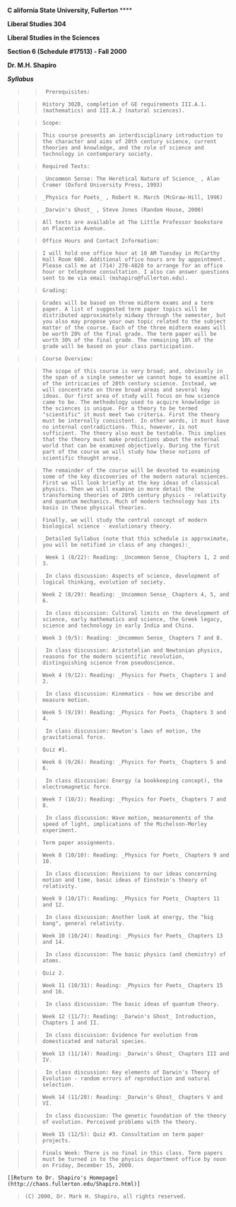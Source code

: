 **C alifornia State University, Fullerton** ****

**Liberal Studies 304**

**Liberal Studies in the Sciences**

**Section 6 (Schedule #17513) - Fall 2000**

**Dr. M.H. Shapiro**

**_Syllabus_**

> > ` Prerequisites:`

>>

>> `History 302B, completion of GE requirements III.A.1. (mathematics) and
III.A.2 (natural sciences).`

>>

>> `Scope:`

>>

>> `This course presents an interdisciplinary introduction to the character
and aims of 20th century science, current theories and knowledge, and the role
of science and technology in contemporary society.`  
>  
>>

>> `Required Texts:`

>>

>> `_Uncommon Sense: The Heretical Nature of Science_ , Alan Cromer (Oxford
University Press, 1993)`

>>

>> `_Physics for Poets_ , Robert H. March (McGraw-Hill, 1996)`

>>

>> `_Darwin's Ghost_ , Steve Jones (Random House, 2000)`

>>

>> `All texts are available at The Little Professor bookstore on Placentia
Avenue.`  
>  
>>

>> `Office Hours and Contact Information:`

>>

>> `I will hold one office hour at 10 AM Tuesday in McCarthy Hall Room 600.
Additional office hours are by appointment. Please call me at (714) 278-4828
to arrange for an office hour or telephone consultation. I also can answer
questions sent to me via email (mshapiro@fullerton.edu).`  
>  
>>

>> `Grading:`

>>

>> `Grades will be based on three midterm exams and a term paper. A list of
suggested term paper topics will be distributed approximately midway through
the semester, but you also may propose your own topic related to the subject
matter of the course. Each of the three midterm exams will be worth 20% of the
final grade. The term paper will be worth 30% of the final grade. The
remaining 10% of the grade will be based on your class participation.`  
>  
>>

>> `Course Overview:`

>>

>> `The scope of this course is very broad; and, obviously in the span of a
single semester we cannot hope to examine all of the intricacies of 20th
century science. Instead, we will concentrate on three broad areas and several
key ideas. Our first area of study will focus on how science came to be. The
methodology used to acquire knowledge in the sciences is unique. For a theory
to be termed "scientific" it must meet two criteria. First the theory must be
internally consistent. In other words, it must have no internal
contradictions. This, however, is not sufficient. The theory also must be
testable. This implies that the theory must make predictions about the
external world that can be examined objectively. During the first part of the
course we will study how these notions of scientific thought arose.`

>>

>> `The remainder of the course will be devoted to examining some of the key
discoveries of the modern natural sciences. First we will look briefly at the
key ideas of classical physics. Then we will examine in more detail the
transforming theories of 20th century physics - relativity and quantum
mechanics. Much of modern technology has its basis in these physical
theories.`

>>

>> `Finally, we will study the central concept of modern biological science -
evolutionary theory.`  
>  
>>

>> `_Detailed Syllabus (note that this schedule is approximate, you will be
notified in class of any changes):_`

>>

>> ` Week 1 (8/22): Reading: _Uncommon Sense_ Chapters 1, 2 and 3.`

>>

>> ` In class discussion: Aspects of science, development of logical thinking,
evolution of society.`

>>

>> `Week 2 (8/29): Reading: _Uncommon Sense_ Chapters 4, 5, and 6.`

>>

>> ` In class discussion: Cultural limits on the development of science, early
mathematics and science, the Greek legacy, science and technology in early
India and China.`

>>

>> `Week 3 (9/5): Reading: _Uncommon Sense_ Chapters 7 and 8.`

>>

>> ` In class discussion: Aristotelian and Newtonian physics, reasons for the
modern scientific revolution, distinguishing science from pseudoscience.`

>>

>> `Week 4 (9/12): Reading: _Physics for Poets_ Chapters 1 and 2.`

>>

>> ` In class discussion: Kinematics - how we describe and measure motion.`

>>

>> `Week 5 (9/19): Reading: _Physics for Poets_ Chapters 3 and 4.`

>>

>> ` In class discussion: Newton's laws of motion, the gravitational force.`

>>

>> `Quiz #1.`

>>

>> `Week 6 (9/26): Reading: _Physics for Poets_ Chapters 5 and 6.`

>>

>> ` In class discussion: Energy (a bookkeeping concept), the electromagnetic
force.`

>>

>> `Week 7 (10/3): Reading: _Physics for Poets_ Chapters 7 and 8.`

>>

>> ` In class discussion: Wave motion, measurements of the speed of light,
implications of the Michelson-Morley experiment.`

>>

>> `Term paper assignments.`

>>

>> `Week 8 (10/10): Reading: _Physics for Poets_ Chapters 9 and 10.`

>>

>> ` In class discussion: Revisions to our ideas concerning motion and time,
basic ideas of Einstein's theory of relativity.`

>>

>> `Week 9 (10/17): Reading: _Physics for Poets_ Chapters 11 and 12.`

>>

>> ` In class discussion: Another look at energy, the "big bang", general
relativity.`

>>

>> `Week 10 (10/24): Reading: _Physics for Poets_ Chapters 13 and 14.`

>>

>> ` In class discussion: The basic physics (and chemistry) of atoms.`

>>

>> `Quiz 2.`

>>

>> `Week 11 (10/31): Reading: _Physics for Poets_ Chapters 15 and 16.`

>>

>> ` In class discussion: The basic ideas of quantum theory.`

>>

>> `Week 12 (11/7): Reading: _Darwin's Ghost_ Introduction, Chapters I and
II.`

>>

>> ` In class discussion: Evidence for evolution from domesticated and natural
species.`

>>

>> `Week 13 (11/14): Reading: _Darwin's Ghost_ Chapters III and IV.`

>>

>> ` In class discussion: Key elements of Darwin's Theory of Evolution -
random errors of reproduction and natural selection.`

>>

>> `Week 14 (11/28): Reading: _Darwin's Ghost_ Chapters V and VI.`

>>

>> ` In class discussion: The genetic foundation of the theory of evolution.
Perceived problems with the theory.`

>>

>> `Week 15 (12/5): Quiz #3. Consultation on term paper projects.`

>>

>> `Finals Week: There is no final in this class. Term papers must be turned
in to the physics department office by noon on Friday, December 15, 2000.`  
>  
>  

`[[Return to Dr. Shapiro's
Homepage](http://chaos.fullerton.edu/Shapiro.html)]`

  

> `(C) 2000, Dr. Mark H. Shapiro, all rights reserved.`

